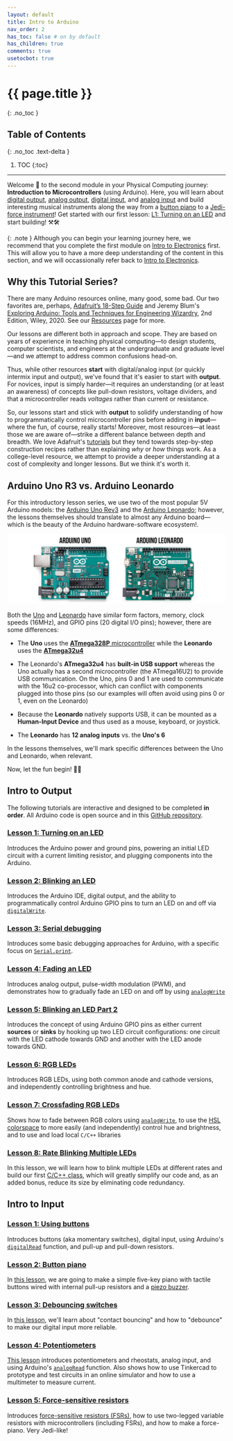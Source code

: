 ```yaml
---
layout: default
title: Intro to Arduino
nav_order: 2
has_toc: false # on by default
has_children: true
comments: true
usetocbot: true
---
```

# {{ page.title }}
{: .no_toc }

## Table of Contents
{: .no_toc .text-delta }

1. TOC
{:toc}
---

Welcome 👋 to the second module in your Physical Computing journey: **Introduction to Microcontrollers** (using Arduino). Here, you will learn about [digital output](./led-blink.md), [analog output](./led-fade.md), [digital input](./buttons.md), and [analog input](./potentiometers.md) and build interesting musical instruments along the way from a [button piano](./piano.md) to a [Jedi-force instrument](./force-sensitive-resistors.md#jedi-force-instrument)! Get started with our first lesson: [L1: Turning on an LED](./led-on.md) and start building! ⚒🛠

{: .note }
Although you can begin your learning journey here, we  recommend that you complete the first module on [Intro to Electronics](../electronics/index.md) first. This will allow you to have a more deep understanding of the content in this section, and we will occassionally refer back to [Intro to Electronics](../electronics/index.md).

<!-- Call this intro to Microcontrollers and then cast Arduino as an example? -->

<!-- Add an Intro to Microcontrollers, talk about Arduino vs. RaspPi -->

## Why this Tutorial Series?

There are many Arduino resources online, many good, some bad. Our two favorites are, perhaps, [Adafruit’s 18-Step Guide](https://learn.adafruit.com/series/learn-arduino) and Jeremy Blum's [Exploring Arduino: Tools and Techniques for Engineering Wizardry](https://alliance-primo.hosted.exlibrisgroup.com/permalink/f/kjtuig/CP51311244450001451), 2nd Edition, Wiley, 2020. See our [Resources](../resources/index.md) page for more.

Our lessons are different both in approach and scope. They are based on years of experience in teaching physical computing—to design students, computer scientists, and engineers at the undergraduate and graduate level—and we attempt to address common confusions head-on.

Thus, while other resources **start** with digital/analog input (or quickly intermix input and output), we've found that it's easier to start with **output**. For novices, input is simply harder—it requires an understanding (or at least an awareness) of concepts like pull-down resistors, voltage dividers, and that a microcontroller reads *voltages* rather than current or resistance.

So, our lessons start and stick with **output** to solidify understanding of how to programmatically control microcontroller pins before adding in **input**—where the fun, of course, really starts! Moreover, most resources—at least those we are aware of—strike a different balance between depth and breadth. We love Adafruit's [tutorials](http://learn.adafruit.com/) but they tend towards step-by-step construction recipes rather than explaining *why* or *how* things work. As a college-level resource, we attempt to provide a deeper understanding at a cost of complexity and longer lessons. But we think it's worth it.

<!-- The [Adafruit lessons](https://learn.adafruit.com/series/learn-arduino) provide a rapid, broad taste of using microcontrollers for digital and analog I/O. As a book, Blum's [Exploring Arduino](https://alliance-primo.hosted.exlibrisgroup.com/permalink/f/kjtuig/CP51311244450001451) goes deeper; however, ne -->

## Arduino Uno R3 vs. Arduino Leonardo

For this introductory lesson series, we use two of the most popular 5V Arduino models: the [Arduino Uno Rev3](https://store.arduino.cc/products/arduino-uno-rev3) and the [Arduino Leonardo](https://store-usa.arduino.cc/products/arduino-leonardo-with-headers); however, the lessons themselves should translate to almost any Arduino board—which is the beauty of the Arduino hardware-software ecosystem!.

![Image showing both the Arduino Uno and the Arduino Leonardo](assets/images/ArduinoUnoVsArduinoLeonardo.png)

Both the [Uno](https://store.arduino.cc/products/arduino-uno-rev3) and [Leonardo](https://store-usa.arduino.cc/products/arduino-leonardo-with-headers) have similar form factors, memory, clock speeds (16MHz), and GPIO pins (20 digital I/O pins); however, there are some differences:

* The **Uno** uses the [**ATmega328P** microcontroller](http://ww1.microchip.com/downloads/en/DeviceDoc/Atmel-7810-Automotive-Microcontrollers-ATmega328P_Datasheet.pdf) while the **Leonardo** uses the [**ATmega32u4**](http://www.atmel.com/devices/atmega32u4.aspx)

* The Leonardo's **ATmega32u4** has **built-in USB support** whereas the Uno actually has a second microcontroller (the ATmega16U2) to provide USB communication. On the Uno, pins 0 and 1 are used to communicate with the 16u2 co-processor, which can conflict with components plugged into those pins (so our examples will often avoid using pins 0 or 1, even on the Leonardo)

* Because the **Leonardo** natively supports USB, it can be mounted as a **Human-Input Device** and thus used as a mouse, keyboard, or joystick.

* The **Leonardo** has **12 analog inputs** vs. the **Uno's 6**

In the lessons themselves, we'll mark specific differences between the Uno and Leonardo, when relevant.

Now, let the fun begin! 🚀🥳

## Intro to Output
The following tutorials are interactive and designed to be completed **in order**. All Arduino code is open source and in this [GitHub repository](https://github.com/makeabilitylab/arduino).

<!-- TODO:

    * [Done] Consider adding a debugging with Serial Monitor lesson -- maybe after Lesson 3? Update: I put it after Lesson 2
    * I'm tempted to put in a tone lesson after LED fading because we are just too LED heavy here imo.
        - Putting it after LED fading (analogWrite) let's us bring up difference between changing PWM duty cycle (with analogWrite) and changing square wave freq (with tone)
        - Could demonstrate the above by hooking up a potentiometer that changes the PWM wave using a pot; then switch to changing freq with pot
        - Could also demonstrate by hooking up piezo two one pin that is 490 for PWM and another that is 980Hz
        - Some great ideas in our https://makeabilitylab.github.io/physcomp/esp32/tone.html lesson too
    
    -->

### [Lesson 1: Turning on an LED](led-on.md)

Introduces the Arduino power and ground pins, powering an initial LED circuit with a current limiting resistor, and plugging components into the Arduino.

### [Lesson 2: Blinking an LED](led-blink.md)

Introduces the Arduino IDE, digital output, and the ability to programmatically control Arduino GPIO pins to turn an LED on and off via [`digitalWrite`](https://www.arduino.cc/reference/en/language/functions/digital-io/digitalwrite/).

### [Lesson 3: Serial debugging](serial-print.md)

Introduces some basic debugging approaches for Arduino, with a specific focus on [`Serial.print`](https://www.arduino.cc/reference/en/language/functions/communication/serial/print/).

### [Lesson 4: Fading an LED](led-fade.md)

Introduces analog output, pulse-width modulation (PWM), and demonstrates how to gradually fade an LED on and off by using [`analogWrite`](https://www.arduino.cc/reference/en/language/functions/analog-io/analogwrite/)

### [Lesson 5: Blinking an LED Part 2](led-blink2.md)

Introduces the concept of using Arduino GPIO pins as either current **sources** or **sinks** by hooking up two LED circuit configurations: one circuit with the LED cathode towards GND and another with the LED anode towards GND.

### [Lesson 6: RGB LEDs](rgb-led.md)

Introduces RGB LEDs, using both common anode and cathode versions, and independently controlling brightness and hue.

### [Lesson 7: Crossfading RGB LEDs](rgb-led-fade.md)

Shows how to fade between RGB colors using [`analogWrite`](https://www.arduino.cc/reference/en/language/functions/analog-io/analogwrite/), to use the [HSL colorspace](https://en.wikipedia.org/wiki/HSL_and_HSV) to more easily (and independently) control hue and brightness, and to use and load local `C/C++` libraries

### [Lesson 8: Rate Blinking Multiple LEDs](led-blink3.md)

In this lesson, we will learn how to blink multiple LEDs at different rates and build our first [C/C++ class](http://www.cplusplus.com/doc/tutorial/classes/), which will greatly simplify our code and, as an added bonus, reduce its size by eliminating code redundancy.

## Intro to Input

### [Lesson 1: Using buttons](buttons.md)

Introduces buttons (aka momentary switches), digital input, using Arduino's [`digitalRead`](https://www.arduino.cc/reference/en/language/functions/digital-io/digitalread/) function, and pull-up and pull-down resistors.

### [Lesson 2: Button piano](piano.md)

In [this lesson](piano.md), we are going to make a simple five-key piano with tactile buttons wired with internal pull-up resistors and a [piezo buzzer](https://www.adafruit.com/product/160).

### [Lesson 3: Debouncing switches](debouncing.md)

In [this lesson](debouncing.md), we'll learn about "contact bouncing" and how to "debounce" to make our digital input more reliable.

### [Lesson 4: Potentiometers](potentiometers.md)

[This lesson](potentiometers.md) introduces potentiometers and rheostats, analog input, and using Arduino's [`analogRead`](https://www.arduino.cc/reference/en/language/functions/analog-io/analogread/) function. Also shows how to use Tinkercad to prototype and test circuits in an online simulator and how to use a multimeter to measure current.

### [Lesson 5: Force-sensitive resistors](force-sensitive-resistors.md)

Introduces [force-sensitive resistors (FSRs)](force-sensitive-resistors.md), how to use two-legged variable resistors with microcontrollers (including FSRs), and how to make a force-piano. Very Jedi-like!

<!--
TODO: after Lesson 4, have them make their own lo-fi resistive sensor? and turn their arduino into a voltmeter?
TODO: [done] what is debouncing and why
TODO: how to use interrupts
TODO: how to use some startup sequence to calibrate sensors?
 -- https://www.arduino.cc/en/Tutorial/BuiltInExamples/Calibration
TODO: some basics on smoothing the signal? -->

<!-- ## Other possibilities
- Debugging
  - Using VS Code
- TODO: consider adding interrupts here? Like after Lesson 2?
  - Nick Gammon's blog is a nice resource for this: https://www.gammon.com.au/interrupts
- When to introduce -->
